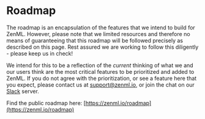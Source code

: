 # Roadmap

The roadmap is an encapsulation of the features that we intend to build for ZenML. However, please note that we limited resources and therefore no means of guaranteeing that this roadmap will be followed precisely as described on this page. Rest assured we are working to follow this diligently - please keep us in check!

We intend for this to be a reflection of the _current_ thinking of what we and our users think are the most critical features to be prioritized and added to ZenML. If you do not agree with the prioritization, or see a feature here that you expect, please contact us at [support@zenml.io](mailto:support@zenml.io), or join the chat on our [Slack](https://zenml.io/slack-invite/) server.

Find the public roadmap here: [https://zenml.io/roadmap](https://zenml.io/roadmap)

